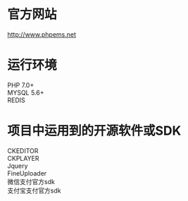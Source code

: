 # 官方网站
http://www.phpems.net  

# 运行环境
PHP 7.0+  
MYSQL 5.6+  
REDIS  

# 项目中运用到的开源软件或SDK
CKEDITOR  
CKPLAYER  
Jquery  
FineUploader  
微信支付官方sdk  
支付宝支付官方sdk  